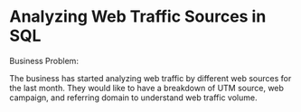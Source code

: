# Analyzing Web Traffic Sources in SQL

Business Problem:

The business has started analyzing web traffic by different web sources for the last month.  They would like to have a breakdown of UTM source, web campaign, and referring domain to understand web traffic volume.
